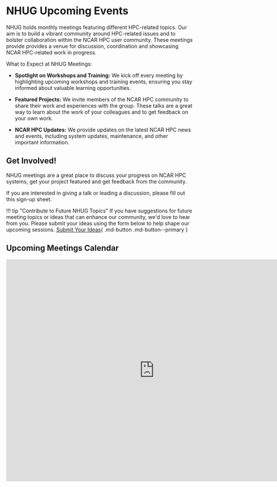 # NHUG Upcoming Events

NHUG holds monthly meetings featuring different HPC-related topics. Our aim is to build a vibrant community around HPC-related issues and to bolster collaboration within the NCAR HPC user community. These meetings provide provides a venue for discussion, coordination and showcasing NCAR HPC-related work in progress. 

What to Expect at NHUG Meetings:

* **Spotlight on Workshops and Training:** We kick off every meeting by highlighting upcoming workshops and training events, ensuring you stay informed about valuable learning opportunities.
* **Featured Projects:** We invite members of the NCAR HPC community to share their work and experiences with the group. These talks are a great way to learn about the work of your colleagues and to get feedback on your own work.

* **NCAR HPC Updates:** We provide updates on the latest NCAR HPC news and events, including system updates, maintenance, and other important information.


## Get Involved!
NHUG meetings are a great place to discuss your progress on NCAR HPC systems, get your project featured and get feedback from the community. 

If you are interested in giving a talk or leading a discussion, please fill out this sign-up sheet. 

!!! tip "Contribute to Future NHUG Topics"
    If you have suggestions for future meeting topics or ideas that can enhance our community, we'd love to hear from you. Please submit your ideas using the form below to help shape our upcoming sessions.
        [Submit Your Ideas](https://forms.gle/Z4R6U4kV9BFt4xws7){ .md-button .md-button--primary }


## Upcoming Meetings Calendar



<iframe src="https://calendar.google.com/calendar/embed?src=c_dc0c0de9ff15969d9cf4848892124492746d34361413afa73d544c0038beb2e6%40group.calendar.google.com&ctz=America%2FDenver" style="border: 0" width="800" height="600" frameborder="0" scrolling="no"></iframe>




